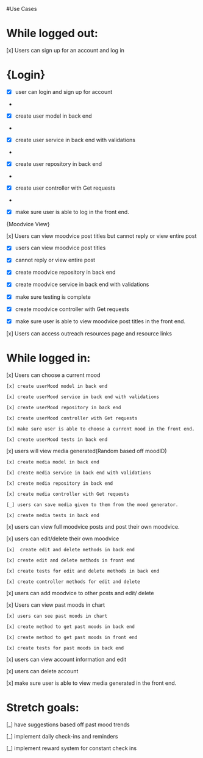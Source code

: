 #Use Cases
# While logged out:

[x] Users can sign up for an account and log in
# {Login}
-[x] user can login and sign up for account
- 
-[x] create user model in back end
- 
-[x] create user service in back end with validations
- 
-[x] create user repository in back end
- 
-[x] create user controller with Get requests
- 
-[x] make sure user is able to log in the front end.

 
{Moodvice View}

[x] Users can view moodvice post titles but cannot reply or view entire post

-[x] users can view moodvice post titles

-[x] cannot reply or view entire post

-[x] create moodvice repository in back end

-[x] create moodvice service in back end with validations

-[x] make sure testing is complete

-[x] create moodvice controller with Get requests

-[x] make sure user is able to view moodvice post titles in the front end.

[x] Users can access outreach resources page and resource links

# While logged in:

[x] Users can choose a current mood

    [x] create userMood model in back end

    [x] create userMood service in back end with validations

    [x] create userMood repository in back end

    [x] create userMood controller with Get requests

    [x] make sure user is able to choose a current mood in the front end.

    [x] create userMood tests in back end

[x] users will view media generated(Random based off moodID)

    [x] create media model in back end

    [x] create media service in back end with validations

    [x] create media repository in back end

    [x] create media controller with Get requests

    [_] users can save media given to them from the mood generator.

    [x] create media tests in back end

[x] users can view full moodvice posts and post their own moodvice.

[x] users can edit/delete their own moodvice
    
    [x]  create edit and delete methods in back end

    [x] create edit and delete methods in front end

    [x] create tests for edit and delete methods in back end

    [x] create controller methods for edit and delete


[x] users can add moodvice to other posts and edit/ delete

[x] Users can view past moods in chart

    [x] users can see past moods in chart
    
    [x] create method to get past moods in back end

    [x] create method to get past moods in front end

    [x] create tests for past moods in back end


[x] users can view account information and edit

[x] users can delete account

[x] make sure user is able to view media generated in the front end.


# Stretch goals:
[_] have suggestions based off past mood trends

[_] implement daily check-ins and reminders

[_] implement reward system for constant check ins